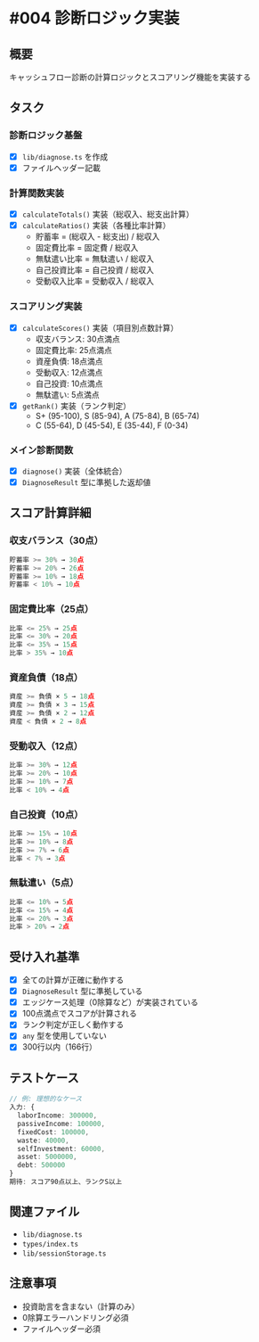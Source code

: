 # #004 診断ロジック実装

## 概要
キャッシュフロー診断の計算ロジックとスコアリング機能を実装する

## タスク

### 診断ロジック基盤
- [x] `lib/diagnose.ts` を作成
- [x] ファイルヘッダー記載

### 計算関数実装
- [x] `calculateTotals()` 実装（総収入、総支出計算）
- [x] `calculateRatios()` 実装（各種比率計算）
  - 貯蓄率 = (総収入 - 総支出) / 総収入
  - 固定費比率 = 固定費 / 総収入
  - 無駄遣い比率 = 無駄遣い / 総収入
  - 自己投資比率 = 自己投資 / 総収入
  - 受動収入比率 = 受動収入 / 総収入

### スコアリング実装
- [x] `calculateScores()` 実装（項目別点数計算）
  - 収支バランス: 30点満点
  - 固定費比率: 25点満点
  - 資産負債: 18点満点
  - 受動収入: 12点満点
  - 自己投資: 10点満点
  - 無駄遣い: 5点満点
- [x] `getRank()` 実装（ランク判定）
  - S+ (95-100), S (85-94), A (75-84), B (65-74)
  - C (55-64), D (45-54), E (35-44), F (0-34)

### メイン診断関数
- [x] `diagnose()` 実装（全体統合）
- [x] `DiagnoseResult` 型に準拠した返却値

## スコア計算詳細

### 収支バランス（30点）
```typescript
貯蓄率 >= 30% → 30点
貯蓄率 >= 20% → 26点
貯蓄率 >= 10% → 18点
貯蓄率 < 10% → 10点
```

### 固定費比率（25点）
```typescript
比率 <= 25% → 25点
比率 <= 30% → 20点
比率 <= 35% → 15点
比率 > 35% → 10点
```

### 資産負債（18点）
```typescript
資産 >= 負債 × 5 → 18点
資産 >= 負債 × 3 → 15点
資産 >= 負債 × 2 → 12点
資産 < 負債 × 2 → 8点
```

### 受動収入（12点）
```typescript
比率 >= 30% → 12点
比率 >= 20% → 10点
比率 >= 10% → 7点
比率 < 10% → 4点
```

### 自己投資（10点）
```typescript
比率 >= 15% → 10点
比率 >= 10% → 8点
比率 >= 7% → 6点
比率 < 7% → 3点
```

### 無駄遣い（5点）
```typescript
比率 <= 10% → 5点
比率 <= 15% → 4点
比率 <= 20% → 3点
比率 > 20% → 2点
```

## 受け入れ基準
- [x] 全ての計算が正確に動作する
- [x] `DiagnoseResult` 型に準拠している
- [x] エッジケース処理（0除算など）が実装されている
- [x] 100点満点でスコアが計算される
- [x] ランク判定が正しく動作する
- [x] `any` 型を使用していない
- [x] 300行以内（166行）

## テストケース
```typescript
// 例: 理想的なケース
入力: {
  laborIncome: 300000,
  passiveIncome: 100000,
  fixedCost: 100000,
  waste: 40000,
  selfInvestment: 60000,
  asset: 5000000,
  debt: 500000
}
期待: スコア90点以上、ランクS以上
```

## 関連ファイル
- `lib/diagnose.ts`
- `types/index.ts`
- `lib/sessionStorage.ts`

## 注意事項
- 投資助言を含まない（計算のみ）
- 0除算エラーハンドリング必須
- ファイルヘッダー必須
